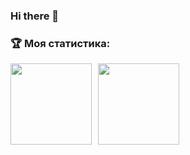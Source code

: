 ### Hi there 👋

<!--
**Arsenii400/Arsenii400** is a ✨ _special_ ✨ repository because its `README.md` (this file) appears on your GitHub profile.

Here are some ideas to get you started:

- 🔭 I’m currently working on ...
- 🌱 I’m currently learning ...
- 👯 I’m looking to collaborate on ...
- 🤔 I’m looking for help with ...
- 💬 Ask me about ...
- 📫 How to reach me: ...
- 😄 Pronouns: ...
- ⚡ Fun fact: ...
-->

### :trophy: Моя статистика:
<div>
<a href="https://github-readme-stats.vercel.app/api?username=Arsenii400&show_icons=true&hide=stars,contribs">
  <img  align="left" height="130" style="margin-right: 10px" src="https://github-readme-stats.vercel.app/api?username=Arsenii400&show_icons=true&hide=stars,contribs"     />
</a>
<a href="https://github-readme-stats.vercel.app/api/top-langs/?username=Arsenii400&layout=compact">
  <img align="left" height="130" src="https://github-readme-stats.vercel.app/api/top-langs/?username=Arsenii400&layout=compact" />
</a>
</div>
